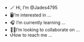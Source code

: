 - 🪄 Hi, I’m @Jades4795
- 🖥I’m interested in ...
- 🎧 I’m currently learning ...
- ✍🏾I’m looking to collaborate on ...
- 📞How to reach me ...

<!---
Jades4795/Jades4795 is a ✨ special ✨ repository because its `README.md` (this file) appears on your GitHub profile.
You can click the Preview link to take a look at your changes.
--->
